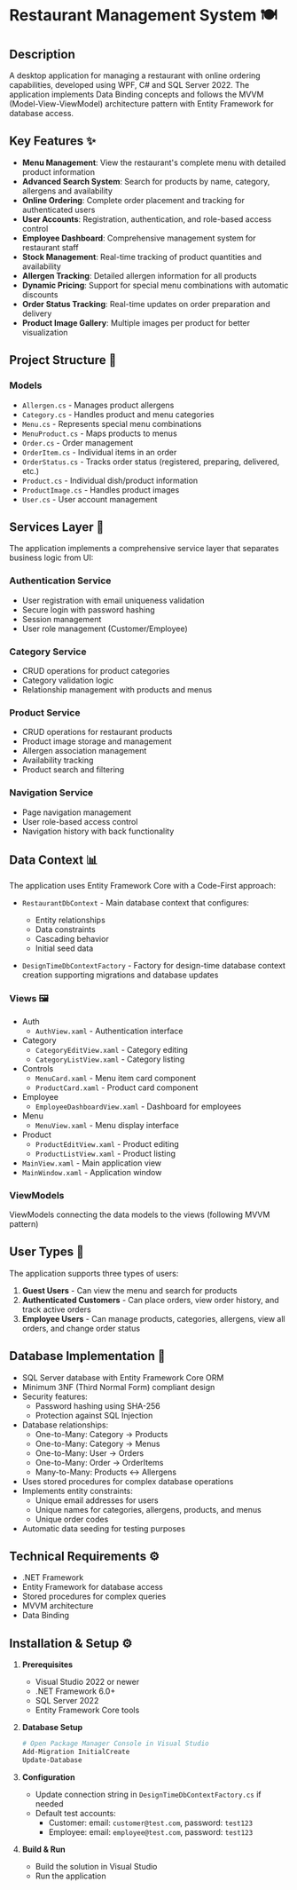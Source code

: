 # Restaurant Management System 🍽️

## Description
A desktop application for managing a restaurant with online ordering capabilities, developed using WPF, C# and SQL Server 2022. The application implements Data Binding concepts and follows the MVVM (Model-View-ViewModel) architecture pattern with Entity Framework for database access.

## Key Features ✨
- **Menu Management**: View the restaurant's complete menu with detailed product information
- **Advanced Search System**: Search for products by name, category, allergens and availability
- **Online Ordering**: Complete order placement and tracking for authenticated users
- **User Accounts**: Registration, authentication, and role-based access control
- **Employee Dashboard**: Comprehensive management system for restaurant staff
- **Stock Management**: Real-time tracking of product quantities and availability
- **Allergen Tracking**: Detailed allergen information for all products
- **Dynamic Pricing**: Support for special menu combinations with automatic discounts
- **Order Status Tracking**: Real-time updates on order preparation and delivery
- **Product Image Gallery**: Multiple images per product for better visualization

## Project Structure 📂

### Models
- `Allergen.cs` - Manages product allergens
- `Category.cs` - Handles product and menu categories
- `Menu.cs` - Represents special menu combinations
- `MenuProduct.cs` - Maps products to menus
- `Order.cs` - Order management
- `OrderItem.cs` - Individual items in an order
- `OrderStatus.cs` - Tracks order status (registered, preparing, delivered, etc.)
- `Product.cs` - Individual dish/product information
- `ProductImage.cs` - Handles product images
- `User.cs` - User account management

## Services Layer 🔄
The application implements a comprehensive service layer that separates business logic from UI:

### Authentication Service
- User registration with email uniqueness validation
- Secure login with password hashing
- Session management
- User role management (Customer/Employee)

### Category Service
- CRUD operations for product categories
- Category validation logic
- Relationship management with products and menus

### Product Service
- CRUD operations for restaurant products
- Product image storage and management
- Allergen association management
- Availability tracking
- Product search and filtering

### Navigation Service
- Page navigation management
- User role-based access control
- Navigation history with back functionality

## Data Context 📊
The application uses Entity Framework Core with a Code-First approach:

- `RestaurantDbContext` - Main database context that configures:
  - Entity relationships
  - Data constraints
  - Cascading behavior
  - Initial seed data
  
- `DesignTimeDbContextFactory` - Factory for design-time database context creation supporting migrations and database updates

### Views 🖼️
- Auth
  - `AuthView.xaml` - Authentication interface
- Category
  - `CategoryEditView.xaml` - Category editing
  - `CategoryListView.xaml` - Category listing
- Controls
  - `MenuCard.xaml` - Menu item card component
  - `ProductCard.xaml` - Product card component
- Employee
  - `EmployeeDashboardView.xaml` - Dashboard for employees
- Menu
  - `MenuView.xaml` - Menu display interface
- Product
  - `ProductEditView.xaml` - Product editing
  - `ProductListView.xaml` - Product listing
- `MainView.xaml` - Main application view
- `MainWindow.xaml` - Application window

### ViewModels
ViewModels connecting the data models to the views (following MVVM pattern)

## User Types 👤
The application supports three types of users:
1. **Guest Users** - Can view the menu and search for products
2. **Authenticated Customers** - Can place orders, view order history, and track active orders
3. **Employee Users** - Can manage products, categories, allergens, view all orders, and change order status

## Database Implementation 💾
- SQL Server database with Entity Framework Core ORM
- Minimum 3NF (Third Normal Form) compliant design
- Security features:
  - Password hashing using SHA-256
  - Protection against SQL Injection
- Database relationships:
  - One-to-Many: Category → Products
  - One-to-Many: Category → Menus
  - One-to-Many: User → Orders
  - One-to-Many: Order → OrderItems
  - Many-to-Many: Products ↔ Allergens
- Uses stored procedures for complex database operations
- Implements entity constraints:
  - Unique email addresses for users
  - Unique names for categories, allergens, products, and menus
  - Unique order codes
- Automatic data seeding for testing purposes

## Technical Requirements ⚙️
- .NET Framework
- Entity Framework for database access
- Stored procedures for complex queries
- MVVM architecture
- Data Binding

## Installation & Setup ⚙️

1. **Prerequisites**
   - Visual Studio 2022 or newer
   - .NET Framework 6.0+
   - SQL Server 2022
   - Entity Framework Core tools

2. **Database Setup**
   ```bash
   # Open Package Manager Console in Visual Studio
   Add-Migration InitialCreate
   Update-Database
   ```

3. **Configuration**
   - Update connection string in `DesignTimeDbContextFactory.cs` if needed
   - Default test accounts:
     - Customer: email: `customer@test.com`, password: `test123`
     - Employee: email: `employee@test.com`, password: `test123`

4. **Build & Run**
   - Build the solution in Visual Studio
   - Run the application
